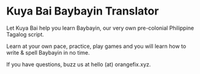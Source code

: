 # Kuya Bai Baybayin Translator 

Let Kuya Bai help you learn Baybayin, our very own pre-colonial Philippine Tagalog script. 

Learn at your own pace, practice, play games and you will learn how to write & spell Baybayin in no time. 

If you have questions, buzz us at hello (at) orangefix.xyz.
